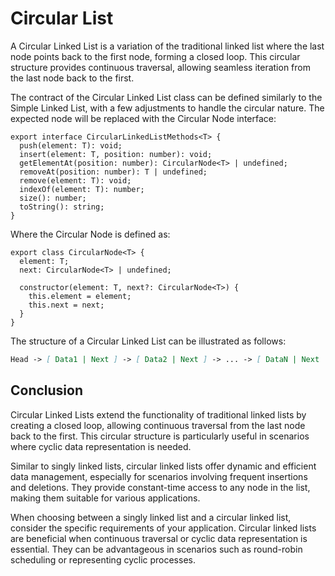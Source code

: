 # Circular List

A Circular Linked List is a variation of the traditional linked list where the last node points back to the first node, forming a closed loop. This circular structure provides continuous traversal, allowing seamless iteration from the last node back to the first.

The contract of the Circular Linked List class can be defined similarly to the Simple Linked List, with a few adjustments to handle the circular nature. The expected node will be replaced with the Circular Node interface:

```tsx
export interface CircularLinkedListMethods<T> {
  push(element: T): void;
  insert(element: T, position: number): void;
  getElementAt(position: number): CircularNode<T> | undefined;
  removeAt(position: number): T | undefined;
  remove(element: T): void;
  indexOf(element: T): number;
  size(): number;
  toString(): string;
}
```

Where the Circular Node is defined as:

```tsx
export class CircularNode<T> {
  element: T;
  next: CircularNode<T> | undefined;

  constructor(element: T, next?: CircularNode<T>) {
    this.element = element;
    this.next = next;
  }
}
```

The structure of a Circular Linked List can be illustrated as follows:

```markdown
Head -> [ Data1 | Next ] -> [ Data2 | Next ] -> ... -> [ DataN | Next | Head ]
```

## Conclusion

Circular Linked Lists extend the functionality of traditional linked lists by creating a closed loop, allowing continuous traversal from the last node back to the first. This circular structure is particularly useful in scenarios where cyclic data representation is needed.

Similar to singly linked lists, circular linked lists offer dynamic and efficient data management, especially for scenarios involving frequent insertions and deletions. They provide constant-time access to any node in the list, making them suitable for various applications.

When choosing between a singly linked list and a circular linked list, consider the specific requirements of your application. Circular linked lists are beneficial when continuous traversal or cyclic data representation is essential. They can be advantageous in scenarios such as round-robin scheduling or representing cyclic processes.
